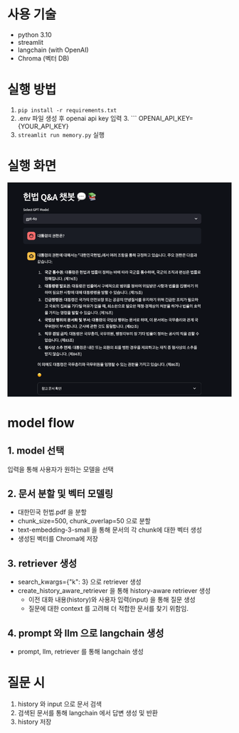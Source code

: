 # 사용 기술
- python 3.10
- streamlit
- langchain (with OpenAI)
- Chroma (벡터 DB)
# 실행 방법
1. `pip install -r requirements.txt`
2. .env 파일 생성 후 openai api key 입력
   3. ```
      OPENAI_API_KEY={YOUR_API_KEY}
2. `streamlit run memory.py` 실행

# 실행 화면
![images/img.png](images/img.png)

# model flow
## 1. model 선택
입력을 통해 사용자가 원하는 모델을 선택

## 2. 문서 분할 및 벡터 모델링
- 대한민국 헌법.pdf 을 분할
- chunk_size=500, chunk_overlap=50 으로 분할
- text-embedding-3-small 을 통해 문서의 각 chunk에 대한 벡터 생성
- 생성된 벡터를 Chroma에 저장

## 3. retriever 생성
- search_kwargs={"k": 3} 으로 retriever 생성
- create_history_aware_retriever 을 통해 history-aware retriever 생성
  - 이전 대화 내용(history)와 사용자 입력(input) 을 통해 질문 생성
  - 질문에 대한 context 를 고려해 더 적합한 문서를 찾기 위함임.

## 4. prompt 와 llm 으로 langchain 생성
- prompt, llm, retriever 를 통해 langchain 생성

# 질문 시
1. history 와 input 으로 문서 검색
2. 검색된 문서를 통해 langchain 에서 답변 생성 및 반환
3. history 저장

